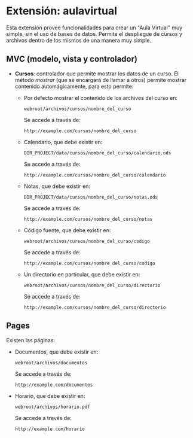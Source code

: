 Extensión: aulavirtual
======================

Esta extensión provee funcionalidades para crear un "Aula Virtual" muy simple,
sin el uso de bases de datos. Permite el despliegue de cursos y archivos dentro
de los mismos de una manera muy simple.

MVC (modelo, vista y controlador)
---------------------------------

-	**Cursos**: controlador que permite mostrar los datos de un curso. El
	método *mostrar* (que se encargará de llamar a otros) permite mostrar
	contenido automágicamente, para esto permite:

	-	Por defecto mostrar el contenido de los archivos del curso en:

			webroot/archivos/cursos/nombre_del_curso

		Se accede a través de:

			http://example.com/cursos/nombre_del_curso

	- 	Calendario, que debe existir en:

			DIR_PROJECT/data/cursos/nombre_del_curso/calendario.ods

		Se accede a través de:

			http://example.com/cursos/nombre_del_curso/calendario

	-	Notas, que debe existir en:

			DIR_PROJECT/data/cursos/nombre_del_curso/notas.ods

		Se accede a través de:

			http://example.com/cursos/nombre_del_curso/notas

	-	Código fuente, que debe existir en:

			webroot/archivos/cursos/nombre_del_curso/codigo

		Se accede a través de:

			http://example.com/cursos/nombre_del_curso/codigo

	-	Un directorio en particular, que debe existir en:

			webroot/archivos/cursos/nombre_del_curso/directorio

		Se accede a través de:

			http://example.com/cursos/nombre_del_curso/directorio

Pages
-----

Existen las páginas:

-	Documentos, que debe existir en:

		webroot/archivos/documentos

	Se accede a través de:

		http://example.com/documentos

-	Horario, que debe existir en:

		webroot/archivos/horario.pdf

	Se accede a través de:

		http://example.com/horario

